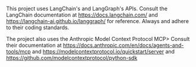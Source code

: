 This project uses LangChain's and LangGraph's APIs. Consult the LangChain documentation at https://docs.langchain.com/ and https://langchain-ai.github.io/langgraph/ for reference.  Always and adhere to their coding standards. 

The project also uses the Anthropic Model Context Protocol MCP> Consult their documentation at https://docs.anthropic.com/en/docs/agents-and-tools/mcp and https://modelcontextprotocol.io/quickstart/server and https://github.com/modelcontextprotocol/python-sdk

